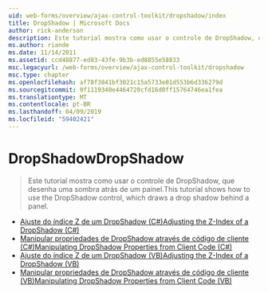 ```yaml
---
uid: web-forms/overview/ajax-control-toolkit/dropshadow/index
title: DropShadow | Microsoft Docs
author: rick-anderson
description: Este tutorial mostra como usar o controle de DropShadow, que desenha uma sombra atrás de um painel.
ms.author: riande
ms.date: 11/14/2011
ms.assetid: ccd48877-ed83-43fe-9b3b-ed8855e58833
msc.legacyurl: /web-forms/overview/ajax-control-toolkit/dropshadow
msc.type: chapter
ms.openlocfilehash: af78f3841bf3021c15a5733e01d553b6d336279d
ms.sourcegitcommit: 0f1119340e4464720cfd16d0ff15764746ea1fea
ms.translationtype: MT
ms.contentlocale: pt-BR
ms.lasthandoff: 04/09/2019
ms.locfileid: "59402421"
---
```

# <a name="dropshadow"></a><span data-ttu-id="f28ae-103">DropShadow</span><span class="sxs-lookup"><span data-stu-id="f28ae-103">DropShadow</span></span>

> <span data-ttu-id="f28ae-104">Este tutorial mostra como usar o controle de DropShadow, que desenha uma sombra atrás de um painel.</span><span class="sxs-lookup"><span data-stu-id="f28ae-104">This tutorial shows how to use the DropShadow control, which draws a drop shadow behind a panel.</span></span>


- [<span data-ttu-id="f28ae-105">Ajuste do índice Z de um DropShadow (C#)</span><span class="sxs-lookup"><span data-stu-id="f28ae-105">Adjusting the Z-Index of a DropShadow (C#)</span></span>](adjusting-the-z-index-of-a-dropshadow-cs.md)
- [<span data-ttu-id="f28ae-106">Manipular propriedades de DropShadow através de código de cliente (C#)</span><span class="sxs-lookup"><span data-stu-id="f28ae-106">Manipulating DropShadow Properties from Client Code (C#)</span></span>](manipulating-dropshadow-properties-from-client-code-cs.md)
- [<span data-ttu-id="f28ae-107">Ajuste do índice Z de um DropShadow (VB)</span><span class="sxs-lookup"><span data-stu-id="f28ae-107">Adjusting the Z-Index of a DropShadow (VB)</span></span>](adjusting-the-z-index-of-a-dropshadow-vb.md)
- [<span data-ttu-id="f28ae-108">Manipular propriedades de DropShadow através de código de cliente (VB)</span><span class="sxs-lookup"><span data-stu-id="f28ae-108">Manipulating DropShadow Properties from Client Code (VB)</span></span>](manipulating-dropshadow-properties-from-client-code-vb.md)
